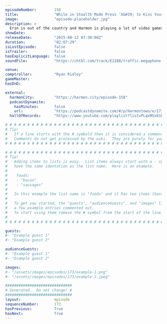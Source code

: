 ```yaml
---
episodeNumber:        158
title:                "While in Stealth Mode Press ‘X&#39; to Kiss Your Wife"
image:                "episode-placeholder.jpg"
description: >
  Erin is out of the country and Harmon is playing a lot of video games and has strong opinions on them. Ryan Ridley comptrolls and the guys from Before You Were Funny make Harmon read one of his earliest short stories. Watch the video at harmontown.com/live! Become a member!
showDate:             
releaseDate:          "2015-08-12 07:30:00Z"
duration:             "02:07:29"
isLostEpisode:        false
isTrailer:            false
hasExplicitLanguage:  false
soundFile:            "https://chtbl.com/track/E2288/traffic.megaphone.fm/STA7347511160.mp3?updated=1561416479"

venue:                
comptroller:          "Ryan Ridley"
gameMaster:           
hasDnD:               

external:
  harmonCity:         "https://harmon.city/episode-158"
  podcastDynamite:
    hasMinutes:       false
    url:              "https://podcastdynamite.com/#/p/Harmontown/e/173/158"
  hallOfRecords:      "https://www.youtube.com/playlist?list=PLqxM5x81hNOYsLqN8PLhZ2dPeBPs3p9x_"

# # # # # # # # # # # # # # # # # # # # # # # # # # # # # # # # # # # # # # # # # # # # #
# Tip!
#   If a line starts with the # symbold then it is considered a comment.
#   Comments do not get processed by the wiki.  They are purely for your information.
# # # # # # # # # # # # # # # # # # # # # # # # # # # # # # # # # # # # # # # # # # # # #

# # # # # # # # # # # # # # # # # # # # # # # # # # # # # # # # # # # # # # # # # # # # #
# Tip!
#   Adding items to lists is easy.  List items always start with a - symbol and have
#   have the same identation as the list name.  Here is an example.
#
#    foods:
#    - "bacon"
#    - "sausages"
#
#   In this example the list name is "foods" and it has two items (bacon, and sausages).
#
#   To get you started, the "guests", "audienceGuests", and "images" lists below have
#   a few example entries commented out.
#   To start using them remove the # symbol from the start of the line.
#
# # # # # # # # # # # # # # # # # # # # # # # # # # # # # # # # # # # # # # # # # # # # #

guests:
#- "Example guest 1"
#- "Example guest 2"

audienceGuests:
#- "Example guest 1"
#- "Example guest 2"

images:
#- "/assets/images/episodes/173/example-1.png"
#- "/assets/images/episodes/173/example-2.jpeg"

##############################
# Generated.  Do not change! #
##############################
layout:               episode
sequenceNumber:       173
hasPrevious:          True
hasNext:              True
---
```


<!-- The episode description will be rendered here -->

<!-- Add your content BELOW here -->
<!-- vvvvvvvvvvvvvvvvvvvvvvvvvvv -->




<!-- ^^^^^^^^^^^^^^^^^^^^^^^^^^^ -->
<!-- Add your content ABOVE here -->

<!-- The episode gallery will be rendered here -->